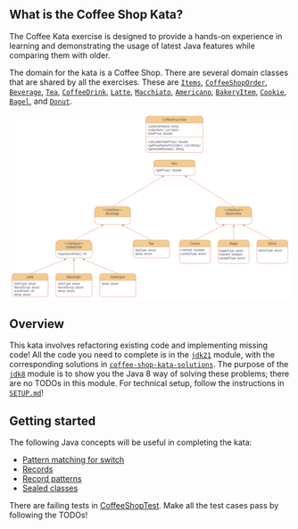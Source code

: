 ## What is the Coffee Shop Kata? ##

The Coffee Kata exercise is designed to provide a hands-on experience in learning and demonstrating the usage of latest
Java features while comparing them with older.

The domain for the kata is a Coffee Shop. There are several domain
classes that are shared by all the exercises. These are
[`Items`](jdk8/src/main/java/bnymellon/codekatas/coffeeshopkata/Item.java),
[`CoffeeShopOrder`](jdk8/src/main/java/bnymellon/codekatas/coffeeshopkata/CoffeeShopOrder.java),
[`Beverage`](jdk8/src/main/java/bnymellon/codekatas/coffeeshopkata/beverage/Beverage.java),
[`Tea`](jdk8/src/main/java/bnymellon/codekatas/coffeeshopkata/beverage/Tea.java),
[`CoffeeDrink`](jdk8/src/main/java/bnymellon/codekatas/coffeeshopkata/beverage/CoffeeDrink.java),
[`Latte`](jdk8/src/main/java/bnymellon/codekatas/coffeeshopkata/beverage/Latte.java),
[`Macchiato`](jdk8/src/main/java/bnymellon/codekatas/coffeeshopkata/beverage/Macchiato.java),
[`Americano`](jdk8/src/main/java/bnymellon/codekatas/coffeeshopkata/beverage/Americano.java),
[`BakeryItem`](jdk8/src/main/java/bnymellon/codekatas/coffeeshopkata/food/BakeryItem.java),
[`Cookie`](jdk8/src/main/java/bnymellon/codekatas/coffeeshopkata/food/Cookie.java),
[`Bagel`](jdk8/src/main/java/bnymellon/codekatas/coffeeshopkata/food/Bagel.java), and
[`Donut`](jdk8/src/main/java/bnymellon/codekatas/coffeeshopkata/food/Donut.java).

![Diagram](CoffeeShopDomain.png)

## Overview ##
This kata involves refactoring existing code and implementing missing code! All the code you need to complete is in
the [`jdk21`](./jdk21) module, with the corresponding solutions
in [`coffee-shop-kata-solutions`](../coffee-shop-kata-solutions). The
purpose of the [`jdk8`](./jdk8) module is to show you the Java 8 way of solving these
problems; there are no TODOs in this module. For technical setup, follow the instructions in [`SETUP.md`](./SETUP.md)!

## Getting started ##
The following Java concepts will be useful in completing the kata:
* [Pattern matching for switch](https://openjdk.org/jeps/441)
* [Records](https://openjdk.org/jeps/395)
* [Record patterns](https://openjdk.org/jeps/440)
* [Sealed classes](https://openjdk.org/jeps/409)

There are failing tests in [CoffeeShopTest](jdk21/src/test/java/bnymellon/codekatas/coffeeshopkata/CoffeeShopTest.java).
Make all the test cases pass by following the TODOs! 